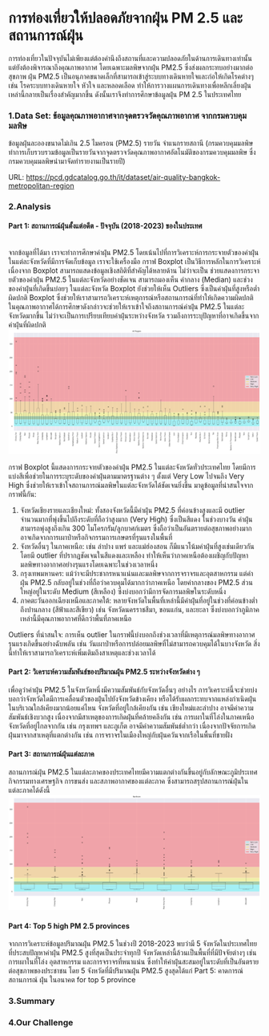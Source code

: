 # การท่องเที่ยวให้ปลอดภัยจากฝุ่น PM 2.5 และสถานการณ์ฝุ่น
การท่องเที่ยวในปัจจุบันไม่เพียงแต่ต้องคำนึงถึงสถานที่และความปลอดภัยในด้านการเดินทางเท่านั้น แต่ยังต้องพิจารณาถึงคุณภาพอากาศ โดยเฉพาะมลพิษจากฝุ่น PM2.5 ซึ่งส่งผลกระทบอย่างมากต่อสุขภาพ ฝุ่น PM2.5 เป็นอนุภาคขนาดเล็กที่สามารถเข้าสู่ระบบทางเดินหายใจและก่อให้เกิดโรคต่างๆ เช่น โรคระบบทางเดินหายใจ หัวใจ และหลอดเลือด ทำให้การวางแผนการเดินทางเพื่อหลีกเลี่ยงฝุ่นเหล่านี้กลายเป็นเรื่องสำคัญมากขึ้น ดังนั้นเราจึงทำการศึกษาข้อมูลฝุ่น PM 2.5 ในประเทศไทย

### 1.Data Set: ข้อมูลคุณภาพอากาศจากจุดตรวจวัดคุณภาพอากาศ จากกรมควบคุมมลพิษ
ข้อมูลฝุ่นละอองขนาดไม่เกิน 2.5 ไมครอน (PM2.5) รายวัน จำแนกรายสถานี (กรมควบคุมมลพิษทำการเก็บรวบรวมข้อมูลเป็นรายวันจากจุดตรวจวัดคุณภาพอากาศอัตโนมัติของกรมควบคุมมลพิษ ซึ่งกรมควบคุมมลพิษนำมาจัดทำรายงานเป็นรายปี)

URL: https://pcd.gdcatalog.go.th/it/dataset/air-quality-bangkok-metropolitan-region


### 2.Analysis

#### Part 1: สถานการณ์ฝุ่นตั้งแต่อดีต - ปัจจุบัน (2018-2023) ของในประเทศ<br><br>
  จากข้อมูลที่ได้มา เราจะทำการศึกษาค่าฝุ่น PM2.5 โดยเน้นไปที่การวิเคราะห์การกระจายตัวของค่าฝุ่นในแต่ละจังหวัดที่มีการจัดเก็บข้อมูล เราจะใช้เครื่องมือ กราฟ Boxplot เป็นวิธีการหลักในการวิเคราะห์ เนื่องจาก Boxplot สามารถแสดงข้อมูลเชิงสถิติที่สำคัญได้หลายด้าน ไม่ว่าจะเป็น ช่วยแสดงการกระจายตัวของค่าฝุ่น PM2.5 ในแต่ละจังหวัดอย่างชัดเจน
สามารถมองเห็น ค่ากลาง (Median) และช่วงของค่าฝุ่นที่เกิดขึ้นบ่อยๆ ในแต่ละจังหวัด Boxplot ยังช่วยให้เห็น Outliers ซึ่งเป็นค่าฝุ่นที่สูงหรือต่ำผิดปกติ Boxplot ซึ่งช่วยให้เราสามารถวิเคราะห์เหตุการณ์หรือสถานการณ์ที่ทำให้เกิดความผิดปกติในคุณภาพอากาศได้การศึกษาดังกล่าวจะช่วยให้เราเข้าใจถึงสถานการณ์ค่าฝุ่น PM2.5 ในแต่ละจังหวัดมากขึ้น ไม่ว่าจะเป็นการเปรียบเทียบค่าฝุ่นระหว่างจังหวัด รวมถึงการระบุปัญหาที่อาจเกิดขึ้นจากค่าฝุ่นที่ผิดปกติ
![image](Boxplot-All.png)

กราฟ Boxplot นี้แสดงการกระจายตัวของค่าฝุ่น PM2.5 ในแต่ละจังหวัดทั่วประเทศไทย โดยมีการแบ่งสีเพื่อช่วยในการระบุระดับของค่าฝุ่นตามมาตรฐานต่าง ๆ ตั้งแต่ Very Low ไปจนถึง Very High ซึ่งช่วยให้เราเข้าใจสถานการณ์มลพิษในแต่ละจังหวัดได้ชัดเจนยิ่งขึ้น 
มาดูข้อมูลที่น่าสนใจจากกราฟนี้กัน:
1) จังหวัดเชียงรายและเชียงใหม่: ทั้งสองจังหวัดนี้มีค่าฝุ่น PM2.5 ที่ค่อนข้างสูงและมี outlier จำนวนมากที่พุ่งขึ้นไปถึงระดับที่ถือว่าสูงมาก (Very High) ซึ่งเป็นสีแดง ในช่วงบางวัน ค่าฝุ่นสามารถพุ่งสูงถึงเกิน 300 ไมโครกรัม/ลูกบาศก์เมตร ซึ่งถือว่าเป็นอันตรายต่อสุขภาพอย่างมาก อาจเกิดจากการเผาป่าหรือกิจกรรมการเกษตรที่รุนแรงในพื้นที่
2) จังหวัดอื่นๆ ในภาคเหนือ: เช่น ลำปาง แพร่ และแม่ฮ่องสอน ก็มีแนวโน้มค่าฝุ่นที่สูงเช่นเดียวกัน โดยมี outlier ที่ปรากฏชัดเจนในสีแดงและเหลือง ทำให้เห็นว่าภาคเหนือต้องเผชิญกับปัญหามลพิษทางอากาศอย่างรุนแรงโดยเฉพาะในช่วงเวลาหนึ่ง
3) กรุงเทพมหานคร: แม้ว่าจะมีประชากรหนาแน่นและมลพิษจากการจราจรและอุตสาหกรรม แต่ค่าฝุ่น PM2.5 กลับอยู่ในช่วงที่ถือว่าควบคุมได้มากกว่าภาคเหนือ โดยค่ากลางของ PM2.5 ส่วนใหญ่อยู่ในระดับ Medium (สีเหลือง) ซึ่งบ่งบอกว่ามีการจัดการมลพิษในระดับหนึ่ง
4) ภาคตะวันออกเฉียงเหนือและภาคใต้: หลายจังหวัดในพื้นที่เหล่านี้มีค่าฝุ่นที่อยู่ในช่วงที่ค่อนข้างต่ำถึงปานกลาง (สีฟ้าและสีเขียว) เช่น จังหวัดนครราชสีมา, ขอนแก่น, และยะลา ซึ่งบ่งบอกว่าภูมิภาคเหล่านี้มีคุณภาพอากาศที่ดีกว่าพื้นที่ภาคเหนือ

Outliers ที่น่าสนใจ: การเห็น outlier ในกราฟนี้บ่งบอกถึงช่วงเวลาที่มีเหตุการณ์มลพิษทางอากาศรุนแรงเกิดขึ้นอย่างฉับพลัน เช่น วันเผาป่าหรือการปล่อยมลพิษที่ไม่สามารถควบคุมได้ในบางจังหวัด สิ่งนี้ทำให้เราสามารถวิเคราะห์เพิ่มเติมถึงสาเหตุและช่วงเวลาได้

#### Part 2: วิเคราะห์ความสัมพันธ์ของปริมาณฝุ่น PM2.5 ระหว่างจังหวัดต่าง ๆ</span>

เพื่อดูว่าค่าฝุ่น PM2.5 ในจังหวัดหนึ่งมีความสัมพันธ์กับจังหวัดอื่นๆ อย่างไร การวิเคราะห์นี้จะช่วยบ่งบอกว่าจังหวัดใดมีการเคลื่อนตัวของฝุ่นไปยังจังหวัดข้างเคียง หรือได้รับผลกระทบจากแหล่งกำเนิดฝุ่นในบริเวณใกล้เคียงมากน้อยแค่ไหน
จังหวัดที่อยู่ใกล้เคียงกัน เช่น เชียงใหม่และลำปาง อาจมีค่าความสัมพันธ์เชิงบวกสูง เนื่องจากมีสาเหตุของการเกิดฝุ่นที่คล้ายคลึงกัน เช่น การเผาในที่โล่งในภาคเหนือ
จังหวัดที่อยู่ไกลจากกัน เช่น กรุงเทพฯ และภูเก็ต อาจมีค่าความสัมพันธ์ต่ำกว่า เนื่องจากปัจจัยการเกิดฝุ่นมาจากสาเหตุที่แตกต่างกัน เช่น การจราจรในเมืองใหญ่กับฝุ่นควันจากเรือในพื้นที่ชายฝั่ง

#### Part 3:  สถานการณ์ฝุ่นแต่ละภาค
สถานการณ์ฝุ่น PM2.5 ในแต่ละภาคของประเทศไทยมีความแตกต่างกันขึ้นอยู่กับลักษณะภูมิประเทศ กิจกรรมทางเศรษฐกิจ การขนส่ง และสภาพอากาศของแต่ละภาค ซึ่งสามารถสรุปสถานการณ์ฝุ่นในแต่ละภาคได้ดังนี้
![image](north.png)

#### Part 4: Top 5 high PM 2.5 provinces
จากการวิเคราะห์ข้อมูลปริมาณฝุ่น PM2.5 ในช่วงปี 2018-2023 พบว่ามี 5 จังหวัดในประเทศไทยที่ประสบปัญหาค่าฝุ่น PM2.5 สูงที่สุดเป็นประจำทุกปี จังหวัดเหล่านี้ล้วนเป็นพื้นที่ที่มีปัจจัยต่างๆ เช่น การเผาในที่โล่ง อุตสาหกรรม และการจราจรที่หนาแน่น ซึ่งทำให้ค่าฝุ่นสะสมอยู่ในระดับที่เป็นอันตรายต่อสุขภาพของประชาชน โดย 5 จังหวัดที่มีปริมาณฝุ่น PM2.5 สูงสุดได้แก่
Part 5:  คาดการณ์สถานการณ์ ฝุ่น ในอนาคต for top 5 province

### 3.Summary


### 4.Our Challenge
